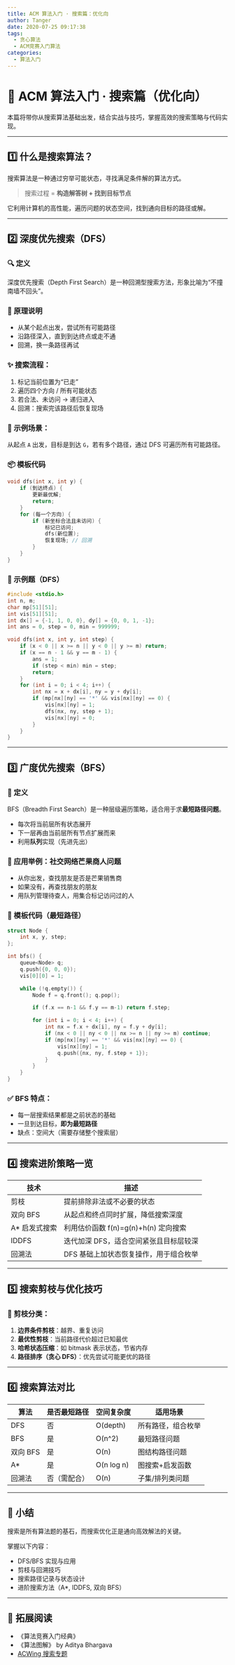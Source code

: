 ```yaml
---
title: ACM 算法入门 · 搜索篇：优化向
author: Tanger
date: 2020-07-25 09:17:38
tags:
  - 贪心算法
  - ACM竞赛入门算法
categories:
  - 算法入门
---
```


# 🧭 ACM 算法入门 · 搜索篇（优化向）

本篇将带你从搜索算法基础出发，结合实战与技巧，掌握高效的搜索策略与代码实现。

---

## 1️⃣ 什么是搜索算法？

搜索算法是一种通过穷举可能状态，寻找满足条件解的算法方式。

> 搜索过程 = **构造解答树 + 找到目标节点**

它利用计算机的高性能，遍历问题的状态空间，找到通向目标的路径或解。

---

## 2️⃣ 深度优先搜索（DFS）

### 🔍 定义

深度优先搜索（Depth First Search）是一种回溯型搜索方法，形象比喻为“不撞南墙不回头”。

### 🧠 原理说明

- 从某个起点出发，尝试所有可能路径
- 沿路径深入，直到到达终点或走不通
- 回溯，换一条路径再试

### ✨ 搜索流程：

1. 标记当前位置为“已走”
2. 遍历四个方向 / 所有可能状态
3. 若合法、未访问 -> 递归进入
4. 回溯：搜索完该路径后恢复现场

### 🧩 示例场景：

从起点 `A` 出发，目标是到达 `G`，若有多个路径，通过 DFS 可遍历所有可能路径。

### 📦 模板代码

```cpp
void dfs(int x, int y) {
    if (到达终点) {
        更新最优解;
        return;
    }
    for (每一个方向) {
        if (新坐标合法且未访问) {
            标记已访问;
            dfs(新位置);
            恢复现场; // 回溯
        }
    }
}
```

### 📌 示例题（DFS）

```cpp
#include <stdio.h>
int n, m;
char mp[51][51];
int vis[51][51];
int dx[] = {-1, 1, 0, 0}, dy[] = {0, 0, 1, -1};
int ans = 0, step = 0, min = 999999;

void dfs(int x, int y, int step) {
    if (x < 0 || x >= n || y < 0 || y >= m) return;
    if (x == n - 1 && y == m - 1) {
        ans = 1;
        if (step < min) min = step;
        return;
    }
    for (int i = 0; i < 4; i++) {
        int nx = x + dx[i], ny = y + dy[i];
        if (mp[nx][ny] == '*' && vis[nx][ny] == 0) {
            vis[nx][ny] = 1;
            dfs(nx, ny, step + 1);
            vis[nx][ny] = 0;
        }
    }
}
```

---

## 3️⃣ 广度优先搜索（BFS）

### 📘 定义

BFS（Breadth First Search）是一种层级遍历策略，适合用于求**最短路径问题**。

- 每次将当前层所有状态展开
- 下一层再由当前层所有节点扩展而来
- 利用**队列**实现（先进先出）

### 🧠 应用举例：社交网络芒果商人问题

- 从你出发，查找朋友是否是芒果销售商
- 如果没有，再查找朋友的朋友
- 用队列管理待查人，用集合标记访问过的人

### 🧊 模板代码（最短路径）

```cpp
struct Node {
    int x, y, step;
};

int bfs() {
    queue<Node> q;
    q.push({0, 0, 0});
    vis[0][0] = 1;

    while (!q.empty()) {
        Node f = q.front(); q.pop();

        if (f.x == n-1 && f.y == m-1) return f.step;

        for (int i = 0; i < 4; i++) {
            int nx = f.x + dx[i], ny = f.y + dy[i];
            if (nx < 0 || ny < 0 || nx >= n || ny >= m) continue;
            if (mp[nx][ny] == '*' && vis[nx][ny] == 0) {
                vis[nx][ny] = 1;
                q.push({nx, ny, f.step + 1});
            }
        }
    }
}
```

### ✅ BFS 特点：

- 每一层搜索结果都是之前状态的基础
- 一旦到达目标，**即为最短路径**
- 缺点：空间大（需要存储整个搜索层）

---

## 4️⃣ 搜索进阶策略一览

| 技术           | 描述                                   |
| -------------- | -------------------------------------- |
| 剪枝           | 提前排除非法或不必要的状态             |
| 双向 BFS       | 从起点和终点同时扩展，降低搜索深度     |
| A\* 启发式搜索 | 利用估价函数 f(n)=g(n)+h(n) 定向搜索   |
| IDDFS          | 迭代加深 DFS，适合空间紧张且目标层较深 |
| 回溯法         | DFS 基础上加状态恢复操作，用于组合枚举 |

---

## 5️⃣ 搜索剪枝与优化技巧

### 🔪 剪枝分类：

1. **边界条件剪枝**：越界、重复访问
2. **最优性剪枝**：当前路径代价超过已知最优
3. **哈希状态压缩**：如 bitmask 表示状态，节省内存
4. **路径排序（贪心 DFS）**：优先尝试可能更优的路径

---

## 6️⃣ 搜索算法对比

| 算法     | 是否最短路径 | 空间复杂度 | 适用场景           |
| -------- | ------------ | ---------- | ------------------ |
| DFS      | 否           | O(depth)   | 所有路径，组合枚举 |
| BFS      | 是           | O(n^2)     | 最短路径问题       |
| 双向 BFS | 是           | O(n)       | 图结构路径问题     |
| A\*      | 是           | O(n log n) | 图搜索+启发函数    |
| 回溯法   | 否（需配合） | O(n)       | 子集/排列类问题    |

---

## 🧠 小结

搜索是所有算法题的基石，而搜索优化正是通向高效解法的关键。

掌握以下内容：

- DFS/BFS 实现与应用
- 剪枝与回溯技巧
- 搜索路径记录与状态设计
- 进阶搜索方法（A\*, IDDFS, 双向 BFS）

---

## 🔗 拓展阅读

- 《算法竞赛入门经典》
- 《算法图解》 by Aditya Bhargava
- [ACWing 搜索专题](https://www.acwing.com/problem/)
